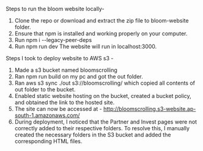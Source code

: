Steps to run the bloom website locally-
1. Clone the repo or download and extract the zip file to bloom-website folder. 
2. Ensure that npm is installed and working properly on your computer.
3. Run npm i --legacy-peer-deps
4. Run npm run dev
The website will run in localhost:3000.

Steps I took to deploy website to AWS s3 -
1. Made a s3 bucket named bloomscrolling
2. Ran npm run build on my pc and got the out folder.
3. Ran aws s3 sync ./out s3://bloomscrolling/  which copied all contents of out folder to the bucket. 
4. Enabled static website hosting on the bucket, created a bucket policy, and obtained the link to the hosted site.
5. The site can now be accessed at - http://bloomscrolling.s3-website.ap-south-1.amazonaws.com/
6. During deployment, I noticed that the Partner and Invest pages were not correctly added to their respective folders. To resolve this, I manually created the necessary folders in the S3 bucket and added the corresponding HTML files.

